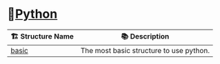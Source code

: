 # 🐍[Python](https://www.python.org/)

| 🏗️ Structure Name | 📚 Description |
|-------------------|----------------|
| [basic](./basic) | The most basic structure to use python. |
<!--END OF TOC, DO NOT REMOVE-->

